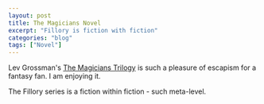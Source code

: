```yaml
---
layout: post
title: The Magicians Novel
excerpt: "Fillory is fiction with fiction"
categories: "blog"
tags: ["Novel"]
---
```

Lev Grossman's [The Magicians Trilogy](http://www.levgrossman.com/magicians-trilogy) is such a pleasure of escapism for a fantasy fan. I am enjoying it. 

The Fillory series is a fiction within fiction - such meta-level.
